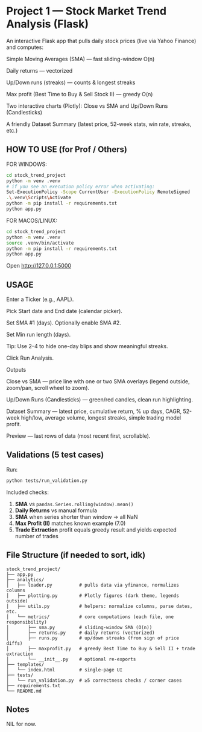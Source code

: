 
# Project 1 — Stock Market Trend Analysis (Flask)

An interactive Flask app that pulls daily stock prices (live via Yahoo Finance) and computes:

Simple Moving Averages (SMA) — fast sliding-window O(n)

Daily returns — vectorized

Up/Down runs (streaks) — counts & longest streaks

Max profit (Best Time to Buy & Sell Stock II) — greedy O(n)

Two interactive charts (Plotly): Close vs SMA and Up/Down Runs (Candlesticks)

A friendly Dataset Summary (latest price, 52-week stats, win rate, streaks, etc.)

## HOW TO USE (for Prof / Others)

FOR WINDOWS:
```bash #use these codes in the order
cd stock_trend_project
python -m venv .venv
# if you see an execution policy error when activating:
Set-ExecutionPolicy -Scope CurrentUser -ExecutionPolicy RemoteSigned
.\.venv\Scripts\Activate
python -m pip install -r requirements.txt
python app.py
```

FOR MACOS/LINUX:
```bash #use these codes in the order
cd stock_trend_project
python -m venv .venv
source .venv/bin/activate
python -m pip install -r requirements.txt
python app.py
```

Open http://127.0.0.1:5000

## USAGE

Enter a Ticker (e.g., AAPL).

Pick Start date and End date (calendar picker).

Set SMA #1 (days). Optionally enable SMA #2.

Set Min run length (days).

Tip: Use 2–4 to hide one-day blips and show meaningful streaks.

Click Run Analysis.

Outputs

Close vs SMA — price line with one or two SMA overlays (legend outside, zoom/pan, scroll wheel to zoom).

Up/Down Runs (Candlesticks) — green/red candles, clean run highlighting.

Dataset Summary — latest price, cumulative return, % up days, CAGR, 52-week high/low, average volume, longest streaks, simple trading model profit.

Preview — last rows of data (most recent first, scrollable).

## Validations (5 test cases)

Run:
```bash
python tests/run_validation.py
```

Included checks:
1. **SMA** vs `pandas.Series.rolling(window).mean()`
2. **Daily Returns** vs manual formula
3. **SMA** when series shorter than window → all NaN
4. **Max Profit (II)** matches known example (7.0)
5. **Trade Extraction** profit equals greedy result and yields expected number of trades

## File Structure (if needed to sort, idk)

```
stock_trend_project/
├── app.py
├── analytics/
│   ├── loader.py          # pulls data via yfinance, normalizes columns
│   ├── plotting.py        # Plotly figures (dark theme, legends outside)
│   ├── utils.py           # helpers: normalize columns, parse dates, etc.
│   └── metrics/           # core computations (each file, one responsibility)
│       ├── sma.py         # sliding-window SMA (O(n))
│       ├── returns.py     # daily returns (vectorized)
│       ├── runs.py        # up/down streaks (from sign of price diffs)
│       ├── maxprofit.py   # greedy Best Time to Buy & Sell II + trade extraction
│       └── __init__.py    # optional re-exports
├── templates/
│   └── index.html         # single-page UI
├── tests/
│   └── run_validation.py  # ≥5 correctness checks / corner cases
├── requirements.txt
└── README.md
```

## Notes

NIL for now.
```

